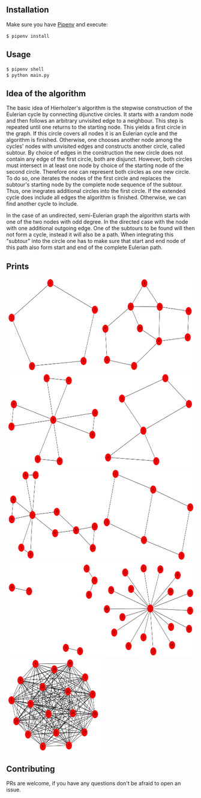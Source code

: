 ## Installation
Make sure you have [Pipenv](https://github.com/pypa/pipenv#installation) and execute:
```shell
$ pipenv install 
```

## Usage

```shell
$ pipenv shell
$ python main.py
```

## Idea of the algorithm
The basic idea of Hierholzer's algorithm is the stepwise construction of the Eulerian cycle by connecting dijunctive circles. It starts with a random node and then follows an arbitrary unvisited edge to a neighbour. This step is repeated until one returns to the starting node. This yields a first circle in the graph. If this circle covers all nodes it is an Eulerian cycle and the algorithm is finished. Otherwise, one chooses another node among the cycles' nodes with unvisited edges and constructs another circle, called subtour. By choice of edges in the construction the new circle does not contain any edge of the first circle, both are disjunct. However, both circles must intersect in at least one node by choice of the starting node of the second circle. Therefore one can represent both circles as one new circle. To do so, one iterates the nodes of the first circle and replaces the subtour's starting node by the complete node sequence of the subtour. Thus, one inegrates additional circles into the first circle. If the extended cycle does include all edges the algorithm is finished. Otherwise, we can find another cycle to include.

In the case of an undirected, semi-Eulerian graph the algorithm starts with one of the two nodes with odd degree. In the directed case with the node with one additional outgoing edge. One of the subtours to be found will then not form a cycle, instead it will also be a path. When integrating this "subtour" into the circle one has to make sure that start and end node of this path also form start and end of the complete Eulerian path.

## Prints

<img src="./data/1.png" width="250" height="250"><img src="./data/2.png" width="250" height="250">
<img src="./data/3.png" width="250" height="250">
<img src="./data/4.png" width="250" height="250">
<img src="./data/5.png" width="250" height="250">
<img src="./data/6.png" width="250" height="250">
<img src="./data/7.png" width="250" height="250">
<img src="./data/8.png" width="250" height="250">
<img src="./data/9.png" width="250" height="250">

## Contributing
PRs are welcome, if you have any questions don't be afraid to open an issue.
